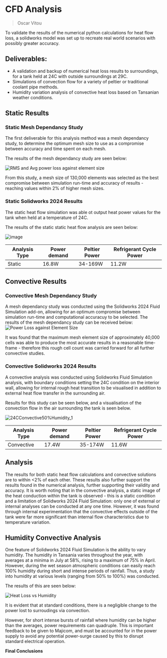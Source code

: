# CFD Analysis
>Oscar Vitou

To validate the results of the numerical python calculations for heat flow loss, a solidworks model was set up to recreate real world scenarios with possibly greater accuracy.

## Deliverables:
* A validation and backup of numerical heat loss results to surroundings, for a tank held at 24C with outside surroundings at 29C.
* Simulations of convection flow for a variety of peltier or traditional coolant pipe methods.
* Humidity variation analysis of convective heat loss based on Tansanian weather conditions. 

## Static Results
### Static Mesh Dependancy Study
The first deliverable for this analysis method was a mesh dependancy  study, to determine the optimum mesh size to use as a compromise between accuracy and time spent on each mesh.

The results of the mesh dependancy study are seen below:

![RMS and Avg power loss against element size](https://github.com/user-attachments/assets/09491954-6c67-4027-b4e2-c160ffdb6ea8)

From this study, a mesh size of 130,000 elements was selected as the best compromise between simulation run-time and accuracy of results - reaching values within 2% of higher mesh sizes.

### Static Solidworks 2024 Results

The static heat flow simulation was able ot output heat power values for the tank when held at a temperature of 24C.

The results of the static static heat flow analysis are seen below:

![image](https://github.com/user-attachments/assets/9437ebff-5b66-46b2-a20e-98de5b394b3b)

| Analysis Type | Power demand | Peltier Power | Refrigerant Cycle Power |
| --- | --- | --- | --- |
| Static  | 16.8W  | 34-169W | 11.2W |

## Convective Results

### Convective Mesh Dependancy Study

A mesh dependancy study was conducted using the Solidworks 2024 Fluid Simulation add-on, allowing for an optimum compromise between simulation run-time and computational accuracuy to be selected.
The results of the mesh dependancy study can be received below:
![Power Loss against Element Size](https://github.com/user-attachments/assets/c37bd8de-58bb-4a9a-b8d6-1f4b5138073a)

It was found that the maximum mesh element size of approximately 40,000 cells was able to produce the most accurate results in a reasonable time-frame - therefore this rough cell count was carried forward for all further convective studies.

### Convective Solidworks 2024 Results

A convective analysis was conducted using Solidworks Fluid Simulation analysis, with boundary conditions setting the 24C condition on the interior wall, allowing for internal rough heat transition to be visualised in addition to external heat flow transfer in the surrounding air.

Results for this study can be seen below, and a visualisation of the convection flow in the air surrounding the tank is seen below.

![24CConvective50%Humidity_1](https://github.com/user-attachments/assets/f1e0c29b-bbba-49d0-869f-e46bdd291041)

| Analysis Type | Power demand | Peltier Power | Refrigerant Cycle Power |
| --- | --- | --- | --- |
| Convective | 17.4W  | 35-174W | 11.6W |

## Analysis

The results for both static heat flow calculations and convective solutions are to within <2% of each other. These results also further support the results found in the numerical analysis, further supporting their validity and accuracy. It is worth noting that in the convective analysis, a static image of the heat conduction within the tank is observed - this is a static condition and a limitation of Solidworks 2024 Fluid Simulation: only one of external or internal analyses can be conducted at any one time. However, it was found through internal experimentation that the convective effects outside of the tank were far more significant than internal flow characteristics due to temperature variation.

## Humidity Convective Analysis

One feature of Solidworks 2024 Fluid Simulation is the ability to vary humidity. The humidity in Tansania varies throughout the year, with averages at a minima in July at 58%, rising to a maximum of 75% in April. However, during the wet season atmospheric conditions can easily reach 100% humidity during short and intense periods of rainfall. Thus, a study into humidity at various levels (ranging from 50% to 100%) was conducted. 

The results of this are seen below:

![Heat Loss vs  Humidity](https://github.com/user-attachments/assets/0e73ce00-0faf-4fbf-8aa7-165085ea7f65)

It is evident that at standard conditions, there is a negligible change to the power lost to surroudings via convection.

However, for short intense bursts of rainfall where humidity can be higher than the averages, power requirements can quadruple. This is important feedback to be given to Majicom, and must be accounted for in the power supply to avoid any potential power-surge caused by this to disrupt standard electrical operation.


**Final Conclusions**


